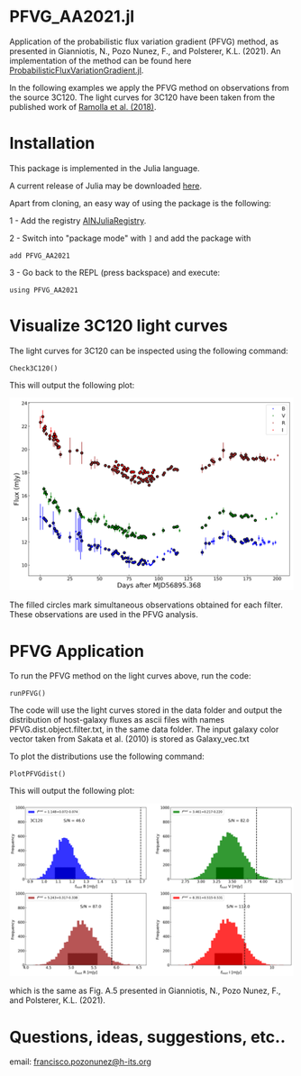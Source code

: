 # PFVG_AA2021.jl

Application of the probabilistic flux variation gradient (PFVG) method, as presented
in Gianniotis, N., Pozo Nunez, F., and Polsterer, K.L. (2021). An implementation of the method can be found here [ProbabilisticFluxVariationGradient.jl](https://github.com/HITS-AIN/ProbabilisticFluxVariationGradient.jl).

In the following examples we apply the PFVG method on observations from the source
3C120. The light curves for 3C120 have been taken from the published work of [Ramolla et al. (2018)](https://www.aanda.org/articles/aa/pdf/2018/12/aa32081-17.pdf).


# Installation
This package is implemented in the Julia language. 

A current release of Julia may be downloaded [here](https://julialang.org/).

Apart from cloning, an easy way of using the package is the following:

1 - Add the registry [AINJuliaRegistry](https://github.com/HITS-AIN/AINJuliaRegistry).

2 - Switch into "package mode" with ```]``` and add the package with
```
add PFVG_AA2021
```
3 - Go back to the REPL (press backspace) and execute:
```
using PFVG_AA2021
```

# Visualize 3C120 light curves

The light curves for 3C120 can be inspected using the following command:

```
Check3C120()
```

This will output the following plot:

![](src/plots/lcs.png)

The filled circles mark simultaneous observations obtained for each filter. These observations are used in the
PFVG analysis.

# PFVG Application

To run the PFVG method on the light curves above, run the code:

```
runPFVG()
```

The code will use the light curves stored in the data folder and output the distribution
of host-galaxy fluxes as ascii files with names PFVG.dist.object.filter.txt, in the same data folder.
The input galaxy color vector taken from Sakata et al. (2010) is stored as Galaxy_vec.txt

To plot the distributions use the following command:

```
PlotPFVGdist()
```

This will output the following plot:

![](src/plots/pfvgdist.png)

which is the same as Fig. A.5 presented in Gianniotis, N., Pozo Nunez, F., and Polsterer, K.L. (2021).

# Questions, ideas, suggestions, etc..

email: francisco.pozonunez@h-its.org
